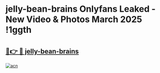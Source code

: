 # jelly-bean-brains Onlyfans Leaked - New Video & Photos March 2025 !1ggth

# <h2><a href="https://q215qr.iuczelnia.edu.pl?title=jelly-bean-brains&ref=1ggth">🔗👉 🔴 jelly-bean-brains</a></h2>

[![acn](https://github.com/user-attachments/assets/0f9c940e-d8b0-45ae-aac7-cd30a18b3e1c)](https://q215qr.iuczelnia.edu.pl?title=jelly-bean-brains&ref=1ggth)

